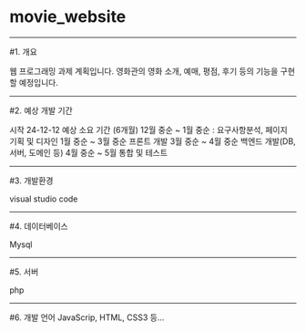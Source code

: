 # movie_website
<hr>
#1. 개요 


웹 프로그래밍 과제 계획입니다. 
영화관의 영화 소개, 예매, 평점, 후기 등의 기능을 구현할 예정입니다.

------------------------------------


#2. 예상 개발 기간


시작 24-12-12
예상 소요 기간 (6개월)
12월 중순 ~ 1월 중순 : 요구사항분석,   페이지 기획 및 디자인 
1월 중순 ~ 3월 중순 프론트 개발 
3월 중순 ~ 4월 중순 백엔드 개발(DB, 서버, 도메인 등)
4월 중순 ~ 5월 통합 및 테스트

------------------------------


#3. 개발환경


visual studio code


-------------------------


#4. 데이터베이스


Mysql

--------------------------------------------


#5. 서버


php


-------------------------------------
#6. 개발 언어
JavaScrip, HTML, CSS3 등...

   
